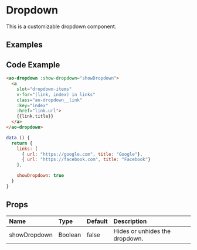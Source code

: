 # Dropdown

This is a customizable dropdown component.

## Examples

<Doc-Dropdown/>

## Code Example
```html
<ao-dropdown :show-dropdown="showDropdown">
  <a
    slot="dropdown-items"
    v-for="(link, index) in links"
    class="ao-dropdown__link"
    :key="index"
    :href="link.url">
    {{link.title}}
  </a>
</ao-dropdown>
```

```js
data () {
  return {
    links: [
      { url: "https://google.com", title: "Google"},
      { url: "https://facebook.com", title: "Facebook"}
    ],

    showDropdown: true
  }
}
```

## Props

| Name         | Type     | Default | Description                                                           |
|:-------------|:---------|:---------|:----------------------------------------------------------------------|
| showDropdown | Boolean | false | Hides or unhides the dropdown. |

